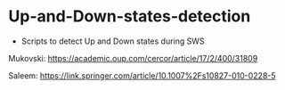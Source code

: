# Up-and-Down-states-detection

* Scripts to detect Up and Down states during SWS

Mukovski:          https://academic.oup.com/cercor/article/17/2/400/31809

Saleem:            https://link.springer.com/article/10.1007%2Fs10827-010-0228-5
